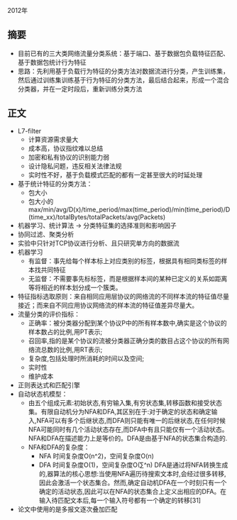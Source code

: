 2012年

## 摘要

* 目前已有的三大类网络流量分类系统：基于端口、基于数据包负载特征匹配、基于数据包统计行为特征
* 思路：先利用基于负载行为特征的分类方法对数据流进行分类，产生训练集，然后通过训练集训练基于行为特征的分类方法，最后结合起来，形成一个混合分类器，并在一定时段后，重新训练分类方法

## 正文

* L7-filter
	* 计算资源需求量大
	* 成本高，协议指纹难以总结
	* 加密和私有协议的识别能力弱
	* 设计隐私问题，违反相关法律法规
	* 实时性不好，基于负载模式匹配的都有一定甚至很大的时延处理
* 基于统计特征的分类方法：
	* 包大小
	* 包大小的max/min/avg/D(x)/time_period/max(time_period)/min(time_period)/D(time_xx)/totalBytes/totalPackets/avg(Packets)
* 机器学习、统计算法 -> 分类特征集的选择准则和影响因子
* 协同过滤、聚类分析
* 实验中只针对TCP协议进行分析、且只研究单方向的数据流
* 机器学习
	* 有监督：事先给每个样本标上对应类别的标签，根据具有相同类标签的样本找共同特征
	* 无监督：不需要事先标标签，而是根据样本间的某种已定义的关系如距离等将相近的样本划分成一个簇类。
* 特征指标选取原则：来自相同应用层协议的网络流的不同样本流的特征值尽量接近；而来自不同应用协议网络流的样本流的特征值差异尽量大。
* 流量分类的评价指标：
	* 正确率：被分类器分配到某个协议P中的所有样本数中,确实是这个协议的样本数占的比例,用PT表示;
	* 召回率,指的是某个协议的流被分类器正确分类的数目占这个协议的所有网络流总数的比例,用RT表示;
	* 复杂度,包括处理时所消耗的时间以及空间;
	* 实时性
	* 维护成本
* 正则表达式和匹配引擎
* 自动状态机模型：
	* 由五个组成元素:初始状态,有穷输入集,有穷状态集,转移函数和接受状态集。有限自动机分为NFA和DFA,其区别在于:对于确定的状态和确定输入,NFA可以有多个后继状态,而DFA则只能有唯一的后继状态,在任何时候NFA可能同时有几个活动状态存在,而DFA中有且只能仅有一个活动状态。NFA和DFA在描述能力上是等价的。DFA是由基于NFA的状态集合构造的.
	* NFA和DFA的复杂度：
		* NFA 时间复杂度O(n^2)，空间复杂度O(n)
		* DFA 时间复杂度O(1)，空间复杂度O(∑^n)
	DFA是通过将NFA转换生成的,器算法的核心思想:当使用NFA遍历待搜索文本时,会经过很多转移,因此会激活一个状态集合。然而,确定自动机DFA在一个时刻只有一个确定的活动状态,因此可以在NFA的状态集合上定义出相应的DFA。在输入待匹配文本后,每一个输入符号都有一个确定的转移[31]
* 论文中使用的是多报文逐次叠加匹配





